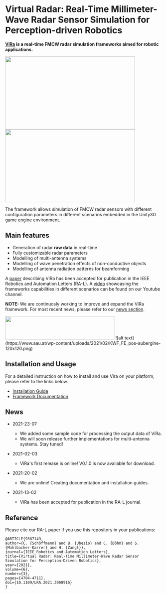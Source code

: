 # Virtual Radar: Real-Time Millimeter-Wave Radar Sensor Simulation for Perception-driven Robotics

**[ViRa](https://aau.at/vira) is a real-time FMCW radar simulation frameworks aimed for robotic applications.**

<img src="https://github.com/chstetco/virtualradar/blob/main/readme_images/ICRA2021_snip01.gif" width="416" height="234" /> <img src="https://github.com/chstetco/virtualradar/blob/main/readme_images/ICRA2021_snip02.gif" width="416" height="234" />

The framework allows simulation of FMCW radar sensors with different configuration parameters in different scenarios embedded in the Unity3D game engine environment. 

## Main features

* Generation of radar **raw data** in real-time
* Fully customizable radar parameters
* Modelling of multi-antenna systems
* Modelling of wave penetration effects of non-conductive objects
* Modelling of antenna radiation patterns for beamforming

A [paper](https://ieeexplore.ieee.org/document/9387149) describing ViRa has been accepted for publication in the IEEE Robotics and Automation Letters (RA-L). 
A [video](https://www.youtube.com/watch?v=R3ZSykLs5iA) showcasing the frameworks capabilities in different scenarios can be found on our Youtube channel.

**NOTE:** We are continuosly working to improve and expand the ViRa framework. For most recent news, please refer to our [news section](https://github.com/chstetco/virtualradar/blob/main/docs/news.md).

<img src="https://www.aau.at/wp-content/uploads/2021/02/efrelogo.png" width="350" height="75" /> 
![alt text](https://www.aau.at/wp-content/uploads/2021/02/KWF_FE_pos-aubergine-120x120.png)


## Installation and Usage

For a detailed instruction on how to install and use Vira on your platform, please refer to the links below.

* [Installation Guide](https://virtualradar.readthedocs.io/en/latest/_site/project/installation.html)
* [Framework Documentation](https://virtualradar.readthedocs.io)

## News

- 2021-23-07
  + We added some sample code for processing the output data of ViRa. 
  + We will soon release further implementations for multi-antenna systems. Stay tuned!

- 2021-02-03
  + ViRa's first release is online! V0.1.0 is now available for download.

- 2021-20-02
  + We are online! Creating documentation and installation guides.

- 2021-13-02
  + ViRa has been accepted for publication in the RA-L journal.


## Reference
Please cite our RA-L paper if you use this repository in your publications:
```
@ARTICLE{9387149,  
author={C. {Schöffmann} and B. {Ubezio} and C. {Böhm} and S. {Mühlbacher-Karrer} and H. {Zangl}},  
journal={IEEE Robotics and Automation Letters},   
title={Virtual Radar: Real-Time Millimeter-Wave Radar Sensor Simulation for Perception-Driven Robotics},   
year={2021},  
volume={6},  
number={3},  
pages={4704-4711},  
doi={10.1109/LRA.2021.3068916}
}
```

